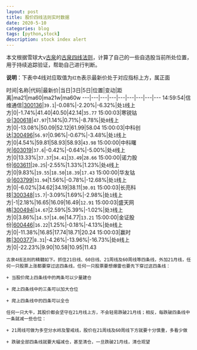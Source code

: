 ```yaml
---
layout: post
title: 股价四线法则实时数据
date: 2020-5-10
categories: blog
tags: [python,stock]
description: stock index alert
---
```



本文根据雪球大v[古泉](https://xueqiu.com/u/7148646888)的[古泉四线法则](https://xueqiu.com/7148646888/130498192)，计算了自己的一些自选股当前所处位置，用于持续追踪验证，帮助自己进行判断。

**说明**：下表中4线对应取值为`红色`表示最新价处于对应指标上方，属正面

时间|名称|代码|最新价|当日|3日|5日|位置|变动|距离|ma21|ma60|ma21w|ma60w
---|---|---|---|---|---|---|---|---
14:59:54|信维通信|[300136](https://xueqiu.com/S/SZ300136)|`39.1`|-0.08%|-2.20%|-6.32%|处`1`线上方|0|-1.74%|41.40|40.50|42.14|`35.77`
15:00:03|寒锐钴业|[300618](https://xueqiu.com/S/SZ300618)|`47.97`|1.14%|0.71%|-8.78%|处`0`线上方|0|-13.08%|50.09|52.12|61.99|58.04
15:00:03|中科创达|[300496](https://xueqiu.com/S/SZ300496)|`56.97`|0.96%|-0.67%|-3.48%|处`1`线上方|0|4.54%|59.81|58.93|58.93|`43.98`
15:00:00|中科曙光|[603019](https://xueqiu.com/S/SH603019)|`37.6`|-0.42%|-0.64%|-5.00%|处`4`线上方|0|13.33%|`37.37`|`34.41`|`33.49`|`28.66`
15:00:00|诺力股份|[603611](https://xueqiu.com/S/SH603611)|`20.25`|-2.55%|1.33%|1.23%|处`4`线上方|0|9.83%|`19.55`|`18.50`|`18.39`|`17.43`
15:00:00|华友钴业|[603799](https://xueqiu.com/S/SH603799)|`31.94`|1.56%|-0.78%|-12.68%|处`1`线上方|0|-6.02%|34.62|34.19|38.11|`30.01`
15:00:03|长亮科技|[300348](https://xueqiu.com/S/SZ300348)|`15.7`|-3.09%|1.69%|-2.98%|处`1`线上方|-1|2.18%|16.65|16.09|16.49|`12.91`
15:00:03|盛天网络|[300494](https://xueqiu.com/S/SZ300494)|`14.67`|2.59%|5.39%|-1.02%|处`3`线上方|0|3.86%|`14.57`|`14.06`|14.77|`13.21`
15:00:00|金证股份|[600446](https://xueqiu.com/S/SH600446)|`16.22`|1.25%|-0.18%|-4.13%|处`0`线上方|0|-11.38%|16.85|17.74|18.71|20.24
15:00:03|赢时胜|[300377](https://xueqiu.com/S/SZ300377)|`8.31`|-4.26%|-13.96%|-16.73%|处`0`线上方|0|-22.23%|9.90|10.58|10.95|11.43

```
古泉4线法则的精髓如下。抓住21日线、60日线、21周线及60周线等四条线，外加21月线，任何一只股票上涨都要穿过这四条线，任何一只股票要想爆雷也要先下穿过这四条线：

+ 当股价爬上四条线中的两条可以少量建仓

+ 爬上四条线中的三条可以加大仓位

+ 爬上四条线中的四条可以全仓

任何一只大牛，其股价都会坚守在21月线上方，不会轻易跌破21月线；相反，每跌破四条线中一条就减一些仓位：

+ 21周线可做为多空分水岭及警戒线，股价在21周线及60周线下方就要十分慎重，多看少做

+ 跌破全部四条线就要大幅减仓，甚至清仓，一旦跌破21月线，清仓观望
```